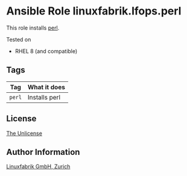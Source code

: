 # Ansible Role linuxfabrik.lfops.perl

This role installs [perl](https://www.perl.org/).

Tested on

* RHEL 8 (and compatible)


## Tags

| Tag    | What it does  |
| ---    | ------------  |
| `perl` | Installs perl |


## License

[The Unlicense](https://unlicense.org/)


## Author Information

[Linuxfabrik GmbH, Zurich](https://www.linuxfabrik.ch)
